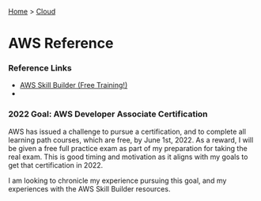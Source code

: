 [Home](../) > [Cloud](../CloudDev/)

# AWS Reference

### Reference Links

- [AWS Skill Builder (Free Training!)](https://explore.skillbuilder.aws/learn/signin)
-

### 2022 Goal: AWS Developer Associate Certification

AWS has issued a challenge to pursue a certification, and to complete all learning path courses, which are free, by June 1st, 2022. As a reward, I will be given a free full practice exam as part of my preparation for taking the real exam. This is good timing and motivation as it aligns with my goals to get that certification in 2022.

I am looking to chronicle my experience pursuing this goal, and my experiences with the AWS Skill Builder resources.

